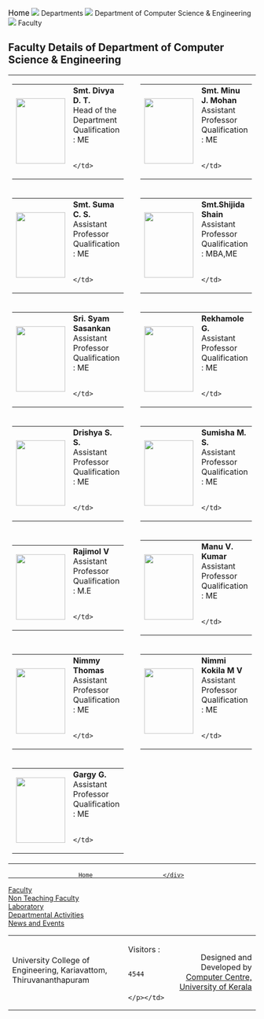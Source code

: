 <div align="left" class="contentDiv">
<div align="left" class="deptLeftDiv">
<div class="navaigatorDiv" style="width:">
<p><a href="/" style="text-decoration:none; color:black; font-size:110%;">Home</a> <img src="images/arrow.png"/> Departments <img src="images/arrow.png"/> Department of Computer Science &amp; Engineering  <img src="images/arrow.png"/> Faculty</p>
</div>
<h2>Faculty Details of Department of Computer Science &amp; Engineering</h2>
<table>
<tr>
<td>
<table cellpadding="5">
<tr><td><img height="133" src="images/depts/1467470034divyadt.jpg" style="min-width:100px; min-height:133" width="100"/></td>
<td style="line-height:20px;"><b> Smt. Divya D. T. </b>
<br/> Head of the Department<br/>Qualification : ME                                        
                                        
                                        </td>
</tr>
</table>
</td>
<td width="50"></td>
<td>
<table cellpadding="5">
<tr><td><img height="133" src="images/depts/1467470180minujmohan.jpg" style="min-width:100px; min-height:133" width="100"/></td>
<td style="line-height:20px;"><b> Smt. Minu J. Mohan</b>
<br/> Assistant Professor <br/>Qualification : ME                                        
                                        
                                        </td>
</tr>
</table>
</td>
</tr>
<tr>
<td>
<table cellpadding="5">
<tr><td><img height="133" src="images/depts/1467470581suma_c_s.jpg" style="min-width:100px; min-height:133" width="100"/></td>
<td style="line-height:20px;"><b> Smt. Suma C. S.</b>
<br/> Assistant Professor <br/>Qualification : ME                                        
                                        
                                        </td>
</tr>
</table>
</td>
<td width="50"></td>
<td>
<table cellpadding="5">
<tr><td><img height="133" src="images/depts/1588848926shij.jpg" style="min-width:100px; min-height:133" width="100"/></td>
<td style="line-height:20px;"><b> Smt.Shijida Shain</b>
<br/> Assistant Professor <br/>Qualification : MBA,ME                                        
                                        
                                        </td>
</tr>
</table>
</td>
</tr>
<tr>
<td>
<table cellpadding="5">
<tr><td><img height="133" src="images/depts/1467470620syam_sasankan.jpg" style="min-width:100px; min-height:133" width="100"/></td>
<td style="line-height:20px;"><b> Sri. Syam Sasankan   </b>
<br/> Assistant Professor <br/>Qualification : ME                                        
                                        
                                        </td>
</tr>
</table>
</td>
<td width="50"></td>
<td>
<table cellpadding="5">
<tr><td><img height="133" src="images/depts/1467470850rekhamole_g.jpg" style="min-width:100px; min-height:133" width="100"/></td>
<td style="line-height:20px;"><b> Rekhamole G.     </b>
<br/> Assistant Professor <br/>Qualification : ME                                        
                                        
                                        </td>
</tr>
</table>
</td>
</tr>
<tr>
<td>
<table cellpadding="5">
<tr><td><img height="133" src="images/depts/1467470717drishyass.jpg" style="min-width:100px; min-height:133" width="100"/></td>
<td style="line-height:20px;"><b> Drishya S. S.</b>
<br/> Assistant Professor <br/>Qualification : ME                                        
                                        
                                        </td>
</tr>
</table>
</td>
<td width="50"></td>
<td>
<table cellpadding="5">
<tr><td><img height="133" src="images/depts/1467471035sumisha_m_s.jpg" style="min-width:100px; min-height:133" width="100"/></td>
<td style="line-height:20px;"><b> Sumisha M. S.</b>
<br/> Assistant Professor <br/>Qualification : ME                                        
                                        
                                        </td>
</tr>
</table>
</td>
</tr>
<tr>
<td>
<table cellpadding="5">
<tr><td><img height="133" src="images/depts/1588835584raji.jpg" style="min-width:100px; min-height:133" width="100"/></td>
<td style="line-height:20px;"><b> Rajimol V</b>
<br/> Assistant Professor <br/>Qualification : M.E                                        
                                        
                                        </td>
</tr>
</table>
</td>
<td width="50"></td>
<td>
<table cellpadding="5">
<tr><td><img height="133" src="images/depts/1467470944manuvkumar.jpg" style="min-width:100px; min-height:133" width="100"/></td>
<td style="line-height:20px;"><b> Manu V. Kumar</b>
<br/> Assistant Professor <br/>Qualification : ME                                        
                                        
                                        </td>
</tr>
</table>
</td>
</tr>
<tr>
<td>
<table cellpadding="5">
<tr><td><img height="133" src="images/depts/1588774574nimmyphoto_(2).jpg" style="min-width:100px; min-height:133" width="100"/></td>
<td style="line-height:20px;"><b> Nimmy Thomas  </b>
<br/> Assistant Professor <br/>Qualification : ME                                        
                                        
                                        </td>
</tr>
</table>
</td>
<td width="50"></td>
<td>
<table cellpadding="5">
<tr><td><img height="133" src="images/depts/1595945261nimmikokila.jpg" style="min-width:100px; min-height:133" width="100"/></td>
<td style="line-height:20px;"><b> Nimmi Kokila M V</b>
<br/> Assistant Professor <br/>Qualification : ME                                        
                                        
                                        </td>
</tr>
</table>
</td>
</tr>
<tr>
<td>
<table cellpadding="5">
<tr><td><img height="133" src="images/depts/dummy_L.jpg" style="min-width:100px; min-height:133" width="100"/></td>
<td style="line-height:20px;"><b> Gargy G.</b>
<br/> Assistant Professor <br/>Qualification : ME                                        
                                        
                                        </td>
</tr>
</table>
</td>
<td width="50"></td>
</tr>
</table>
</div>
<div class="deptRightDiv"> <!-- for Department Menu -->
<a href="aboutDept.php?dep=2"><div class="deptRightDivMenuItem">
						Home        	        </div>
</a>
<a href="faculty.php?did=2">
<div class="deptRightDivMenuItemSelect">							Faculty	                    </div>
</a>
<a href="nonTeachingFaculty.php?did=2">
<div class="deptRightDivMenuItem">							Non Teaching Faculty	                    </div>
</a>
<a href="laboratory.php?did=2">
<div class="deptRightDivMenuItem">							Laboratory	                    </div>
</a>
<a href="deptActivities.php?did=2">
<div class="deptRightDivMenuItem">							Departmental Activities	                    </div>
</a>
<a href="deptNewsEvents.php?did=2">
<div class="deptRightDivMenuItem">							News and Events	                    </div>
</a>
</div>
<div class="footer-block">
<img alt="" src="images/blue-bottom-line.png"/>
<table width="100%">
<tr>
<td style="text-align:left"><p align="left" style="margin-top:8px;">University College of Engineering, Kariavattom, Thiruvananthapuram </p></td>
<td><p>Visitors : 
            
            4544            
            
            </p></td>
<td style="text-align:right;"><p style="text-align:right;">Designed and Developed by <a href="http://kucc.keralauniversity.ac.in/" target="_blank">Computer Centre, University of Kerala</a></p></td>
</tr>
</table>
</div> </div>